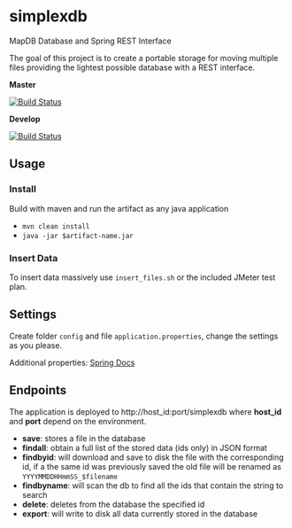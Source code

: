 # simplexdb
MapDB Database and Spring REST Interface

The goal of this project is to create a portable storage for moving multiple files providing the
lightest possible database with a REST interface.

**Master**

[![Build Status](https://travis-ci.org/lcappuccio/simplexdb.svg?branch=master)](https://travis-ci.org/lcappuccio/simplexdb)

**Develop**

[![Build Status](https://travis-ci.org/lcappuccio/simplexdb.svg?branch=develop)](https://travis-ci.org/lcappuccio/simplexdb)

## Usage

### Install
Build with maven and run the artifact as any java application

- `mvn clean install`
- `java -jar $artifact-name.jar`

### Insert Data

To insert data massively use `insert_files.sh` or the included JMeter test plan.

## Settings

Create folder `config` and file `application.properties`, change the settings as you please.

Additional properties: [Spring Docs](http://docs.spring.io/spring-boot/docs/current/reference/html/common-application-properties.html)

## Endpoints

The application is deployed to http://host_id:port/simplexdb where **host_id** and **port** depend on the environment.

- **save**: stores a file in the database
- **findall**: obtain a full list of the stored data (ids only) in JSON format
- **findbyid**: will download and save to disk the file with the corresponding id, if a the same id was previously saved
the old file will be renamed as `YYYYMMDDHHmmSS_$filename`
- **findbyname**: will scan the db to find all the ids that contain the string to search
- **delete**: deletes from the database the specified id
- **export**: will write to disk all data currently stored in the database